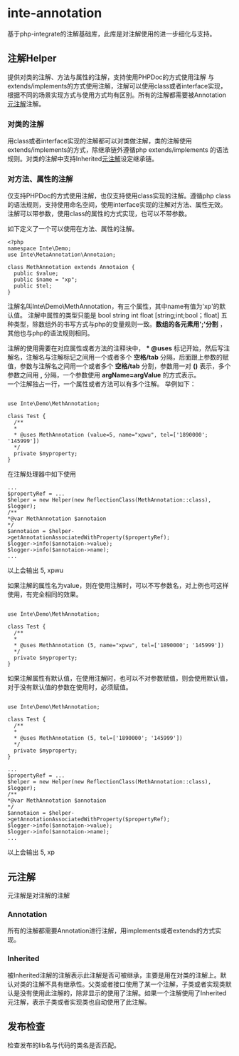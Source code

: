 # inte-annotation
基于php-integrate的注解基础库，此库是对注解使用的进一步细化与支持。

## 注解Helper
提供对类的注解、方法与属性的注解，支持使用PHPDoc的方式使用注解 与 extends/implements的方式使用注解，注解可以使用class或者interface实现，根据不同的场景实现方式与使用方式均有区别。所有的注解都需要被Annotation[元注解](#MetaAnnotation)注解。

### 对类的注解
用class或者interface实现的注解都可以对类做注解，类的注解使用extends/implements的方式，除继承链外遵循php extends/implements 的语法规则。对类的注解中支持Inherited[元注解](#MetaAnnotation)设定继承链。

### 对方法、属性的注解
仅支持PHPDoc的方式使用注解，也仅支持使用class实现的注解。遵循php class 的语法规则，支持使用命名空间，使用interface实现的注解对方法、属性无效。注解可以带参数，使用class的属性的方式实现，也可以不带参数。  
  
如下定义了一个可以使用在方法、属性的注解。

```
<?php
namespace Inte\Demo;
use Inte\MetaAnnotation\Annotaion;

class MethAnnotation extends Annotaion {
  public $value;
  public $name = "xp";
  public $tel;
}
```
注解名叫Inte\Demo\MethAnnotation，有三个属性，其中name有值为'xp'的默认值。
注解中属性的类型只能是 bool string int float [string;int;bool；float] 五种类型，除数组外的书写方式与php的变量规则一致。**数组的各元素用';'分割** ，其他也与php的语法规则相同。
  
  
注解的使用需要在对应属性或者方法的注释块中， **\* @uses** 标记开始，然后写注解名，注解名与注解标记之间用一个或者多个 **空格/tab** 分隔，后面跟上参数的赋值，参数与注解名之间用一个或者多个 **空格/tab** 分割，参数用一对 **()** 表示，多个参数之间用 **,** 分隔，一个参数使用 **argName=argValue** 的方式表示。  
一个注解独占一行，一个属性或者方法可以有多个注解。
举例如下：  
   
```

use Inte\Demo\MethAnnotation;

class Test {
  /**
  *
  * @uses MethAnnotation (value=5, name="xpwu", tel=['1890000'; '145999']) 
  */
  private $myproperty;
}
```
  
在注解处理器中如下使用   
   
```
...
$propertyRef = ... 
$helper = new Helper(new ReflectionClass(MethAnnotation::class), $logger);
/**
*@var MethAnnotation $annotaion
*/
$annotaion = $helper->getAnnotationAssociatedWithProperty($propertyRef);
$logger->info($annotaion->value);
$logger->info($annotaion->name);
...

```
  
以上会输出  5, xpwu   
  
如果注解的属性名为value，则在使用注解时，可以不写参数名，对上例也可这样使用，有完全相同的效果。

```

use Inte\Demo\MethAnnotation;

class Test {
  /**
  *
  * @uses MethAnnotation (5, name="xpwu", tel=['1890000'; '145999']) 
  */
  private $myproperty;
}
```
  
如果注解属性有默认值，在使用注解时，也可以不对参数赋值，则会使用默认值，对于没有默认值的参数在使用时，必须赋值。  
```

use Inte\Demo\MethAnnotation;

class Test {
  /**
  *
  * @uses MethAnnotation (5, tel=['1890000'; '145999']) 
  */
  private $myproperty;
}
```

```
...
$propertyRef = ... 
$helper = new Helper(new ReflectionClass(MethAnnotation::class), $logger);
/**
*@var MethAnnotation $annotaion
*/
$annotaion = $helper->getAnnotationAssociatedWithProperty($propertyRef);
$logger->info($annotaion->value);
$logger->info($annotaion->name);
...

```
  
以上会输出  5, xp  
  

## <a name="MetaAnnotation"></a>元注解
元注解是对注解的注解

### Annotation
所有的注解都需要Annotation进行注解，用implements或者extends的方式实现。

### Inherited
被Inherited注解的注解表示此注解是否可被继承，主要是用在对类的注解上。默认对类的注解不具有继承性。父类或者接口使用了某一个注解，子类或者实现类默认是没有使用此注解的，除非显示的使用了注解。如果一个注解使用了Inherited元注解，表示子类或者实现类也自动使用了此注解。


## 发布检查
检查发布的lib名与代码的类名是否匹配。





